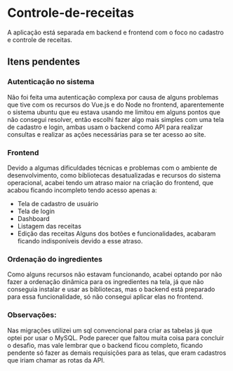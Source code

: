 # Controle-de-receitas
A aplicação está separada em backend e frontend com o foco no cadastro e controle de receitas.

## Itens pendentes

### Autenticação no sistema

Não foi feita uma autenticação complexa por causa de alguns problemas que tive com os recursos do Vue.js e do Node no frontend, aparentemente o sistema ubuntu que eu estava usando me limitou em alguns pontos que não consegui resolver, então escolhi fazer algo mais simples com uma tela de cadastro e login, ambas usam o backend como API para realizar consultas e realizar as ações necessárias para se ter acesso ao site.

### Frontend

Devido a algumas dificuldades técnicas e problemas com o ambiente de desenvolvimento, como bibliotecas desatualizadas e recursos do sistema operacional, acabei tendo um atraso maior na criação do frontend, que acabou ficando incompleto tendo acesso apenas a:
- Tela de cadastro de usuário
- Tela de login
- Dashboard
- Listagem das receitas
- Edição das receitas
Alguns dos botões e funcionalidades, acabaram ficando indisponíveis devido a esse atraso.

### Ordenação do ingredientes

Como alguns recursos não estavam funcionando, acabei optando por não fazer a ordenação dinâmica para os ingredientes na tela, já que não conseguia instalar e usar as bibliotecas, mas o backend está preparado para essa funcionalidade, só não consegui aplicar elas no frontend.

### Observações:

Nas migrações utilizei um sql convencional para criar as tabelas já que optei por usar o MySQL.
Pode parecer que faltou muita coisa para concluir o desafio, mas vale lembrar que o backend ficou completo, ficando pendente só fazer as demais requisições para as telas, que eram cadastros que iriam chamar as rotas da API.
